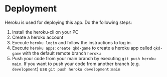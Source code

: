 # Deployment

Heroku is used for deploying this app. Do the following steps:

1. Install the heroku-cli on your PC
2. Create a heroku account
3. Execute `heroku login` and follow the instructions to log in.
4. Execute `heroku apps:create qkd-game` to create a heroku app called `qkd-game` with the default remote branch `heroku`
5. Push your code from your main branch by executing `git push heroku main`. If you want to push your code from another branch (e.g. `development`) use `git push heroku development:main`
